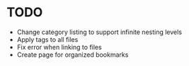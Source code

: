 # TODO

- Change category listing to support infinite nesting levels
- Apply tags to all files
- Fix error when linking to files
- Create page for organized bookmarks